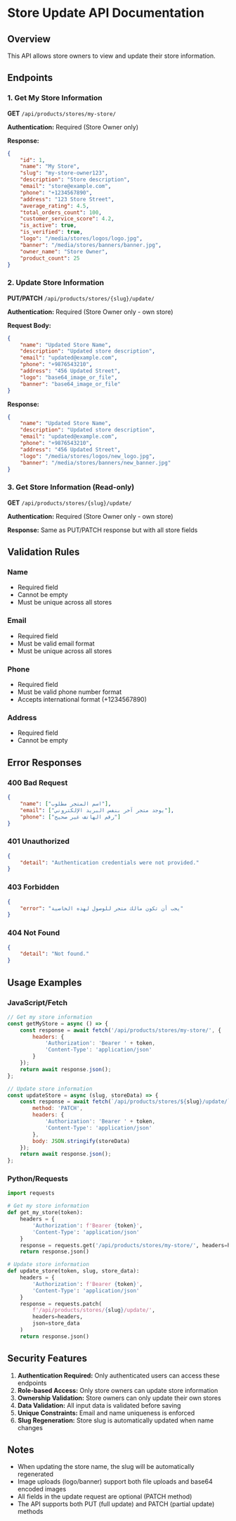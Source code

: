 # Store Update API Documentation

## Overview
This API allows store owners to view and update their store information.

## Endpoints

### 1. Get My Store Information
**GET** `/api/products/stores/my-store/`

**Authentication:** Required (Store Owner only)

**Response:**
```json
{
    "id": 1,
    "name": "My Store",
    "slug": "my-store-owner123",
    "description": "Store description",
    "email": "store@example.com",
    "phone": "+1234567890",
    "address": "123 Store Street",
    "average_rating": 4.5,
    "total_orders_count": 100,
    "customer_service_score": 4.2,
    "is_active": true,
    "is_verified": true,
    "logo": "/media/stores/logos/logo.jpg",
    "banner": "/media/stores/banners/banner.jpg",
    "owner_name": "Store Owner",
    "product_count": 25
}
```

### 2. Update Store Information
**PUT/PATCH** `/api/products/stores/{slug}/update/`

**Authentication:** Required (Store Owner only - own store)

**Request Body:**
```json
{
    "name": "Updated Store Name",
    "description": "Updated store description",
    "email": "updated@example.com",
    "phone": "+9876543210",
    "address": "456 Updated Street",
    "logo": "base64_image_or_file",
    "banner": "base64_image_or_file"
}
```

**Response:**
```json
{
    "name": "Updated Store Name",
    "description": "Updated store description",
    "email": "updated@example.com",
    "phone": "+9876543210",
    "address": "456 Updated Street",
    "logo": "/media/stores/logos/new_logo.jpg",
    "banner": "/media/stores/banners/new_banner.jpg"
}
```

### 3. Get Store Information (Read-only)
**GET** `/api/products/stores/{slug}/update/`

**Authentication:** Required (Store Owner only - own store)

**Response:** Same as PUT/PATCH response but with all store fields

## Validation Rules

### Name
- Required field
- Cannot be empty
- Must be unique across all stores

### Email
- Required field
- Must be valid email format
- Must be unique across all stores

### Phone
- Required field
- Must be valid phone number format
- Accepts international format (+1234567890)

### Address
- Required field
- Cannot be empty

## Error Responses

### 400 Bad Request
```json
{
    "name": ["اسم المتجر مطلوب"],
    "email": ["يوجد متجر آخر بنفس البريد الإلكتروني"],
    "phone": ["رقم الهاتف غير صحيح"]
}
```

### 401 Unauthorized
```json
{
    "detail": "Authentication credentials were not provided."
}
```

### 403 Forbidden
```json
{
    "error": "يجب أن تكون مالك متجر للوصول لهذه الخاصية"
}
```

### 404 Not Found
```json
{
    "detail": "Not found."
}
```

## Usage Examples

### JavaScript/Fetch
```javascript
// Get my store information
const getMyStore = async () => {
    const response = await fetch('/api/products/stores/my-store/', {
        headers: {
            'Authorization': 'Bearer ' + token,
            'Content-Type': 'application/json'
        }
    });
    return await response.json();
};

// Update store information
const updateStore = async (slug, storeData) => {
    const response = await fetch(`/api/products/stores/${slug}/update/`, {
        method: 'PATCH',
        headers: {
            'Authorization': 'Bearer ' + token,
            'Content-Type': 'application/json'
        },
        body: JSON.stringify(storeData)
    });
    return await response.json();
};
```

### Python/Requests
```python
import requests

# Get my store information
def get_my_store(token):
    headers = {
        'Authorization': f'Bearer {token}',
        'Content-Type': 'application/json'
    }
    response = requests.get('/api/products/stores/my-store/', headers=headers)
    return response.json()

# Update store information
def update_store(token, slug, store_data):
    headers = {
        'Authorization': f'Bearer {token}',
        'Content-Type': 'application/json'
    }
    response = requests.patch(
        f'/api/products/stores/{slug}/update/',
        headers=headers,
        json=store_data
    )
    return response.json()
```

## Security Features

1. **Authentication Required:** Only authenticated users can access these endpoints
2. **Role-based Access:** Only store owners can update store information
3. **Ownership Validation:** Store owners can only update their own stores
4. **Data Validation:** All input data is validated before saving
5. **Unique Constraints:** Email and name uniqueness is enforced
6. **Slug Regeneration:** Store slug is automatically updated when name changes

## Notes

- When updating the store name, the slug will be automatically regenerated
- Image uploads (logo/banner) support both file uploads and base64 encoded images
- All fields in the update request are optional (PATCH method)
- The API supports both PUT (full update) and PATCH (partial update) methods